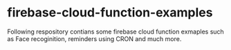 # firebase-cloud-function-examples
 
Following respository contians some firebase cloud function exmaples such as Face recoginition, reminders using CRON and much more. 
